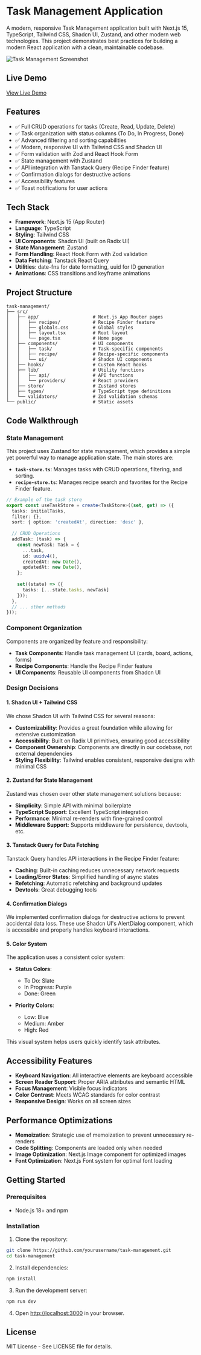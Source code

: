 # Task Management Application

A modern, responsive Task Management application built with Next.js 15, TypeScript, Tailwind CSS, Shadcn UI, Zustand, and other modern web technologies. This project demonstrates best practices for building a modern React application with a clean, maintainable codebase.

![Task Management Screenshot](public/task-management-screenshot.png)

## Live Demo

[View Live Demo]()

## Features

- ✅ Full CRUD operations for tasks (Create, Read, Update, Delete)
- ✅ Task organization with status columns (To Do, In Progress, Done)
- ✅ Advanced filtering and sorting capabilities
- ✅ Modern, responsive UI with Tailwind CSS and Shadcn UI
- ✅ Form validation with Zod and React Hook Form
- ✅ State management with Zustand
- ✅ API integration with Tanstack Query (Recipe Finder feature)
- ✅ Confirmation dialogs for destructive actions
- ✅ Accessibility features
- ✅ Toast notifications for user actions

## Tech Stack

- **Framework**: Next.js 15 (App Router)
- **Language**: TypeScript
- **Styling**: Tailwind CSS
- **UI Components**: Shadcn UI (built on Radix UI)
- **State Management**: Zustand
- **Form Handling**: React Hook Form with Zod validation
- **Data Fetching**: Tanstack React Query
- **Utilities**: date-fns for date formatting, uuid for ID generation
- **Animations**: CSS transitions and keyframe animations

## Project Structure

```
task-management/
├── src/
│   ├── app/                    # Next.js App Router pages
│   │   ├── recipes/            # Recipe Finder feature
│   │   ├── globals.css         # Global styles
│   │   ├── layout.tsx          # Root layout
│   │   └── page.tsx            # Home page
│   ├── components/             # UI components
│   │   ├── task/               # Task-specific components
│   │   ├── recipe/             # Recipe-specific components
│   │   └── ui/                 # Shadcn UI components
│   ├── hooks/                  # Custom React hooks
│   ├── lib/                    # Utility functions
│   │   ├── api/                # API functions
│   │   └── providers/          # React providers
│   ├── store/                  # Zustand stores
│   ├── types/                  # TypeScript type definitions
│   └── validators/             # Zod validation schemas
└── public/                     # Static assets
```

## Code Walkthrough

### State Management

This project uses Zustand for state management, which provides a simple yet powerful way to manage application state. The main stores are:

- **`task-store.ts`**: Manages tasks with CRUD operations, filtering, and sorting.
- **`recipe-store.ts`**: Manages recipe search and favorites for the Recipe Finder feature.

```typescript
// Example of the task store
export const useTaskStore = create<TaskStore>((set, get) => ({
  tasks: initialTasks,
  filter: {},
  sort: { option: 'createdAt', direction: 'desc' },
  
  // CRUD Operations
  addTask: (task) => {
    const newTask: Task = {
      ...task,
      id: uuidv4(),
      createdAt: new Date(),
      updatedAt: new Date(),
    };
    
    set((state) => ({
      tasks: [...state.tasks, newTask]
    }));
  },
  // ... other methods
}));
```

### Component Organization

Components are organized by feature and responsibility:

- **Task Components**: Handle task management UI (cards, board, actions, forms)
- **Recipe Components**: Handle the Recipe Finder feature
- **UI Components**: Reusable UI components from Shadcn UI

### Design Decisions

#### 1. Shadcn UI + Tailwind CSS

We chose Shadcn UI with Tailwind CSS for several reasons:

- **Customizability**: Provides a great foundation while allowing for extensive customization
- **Accessibility**: Built on Radix UI primitives, ensuring good accessibility
- **Component Ownership**: Components are directly in our codebase, not external dependencies
- **Styling Flexibility**: Tailwind enables consistent, responsive designs with minimal CSS

#### 2. Zustand for State Management

Zustand was chosen over other state management solutions because:

- **Simplicity**: Simple API with minimal boilerplate
- **TypeScript Support**: Excellent TypeScript integration
- **Performance**: Minimal re-renders with fine-grained control
- **Middleware Support**: Supports middleware for persistence, devtools, etc.

#### 3. Tanstack Query for Data Fetching

Tanstack Query handles API interactions in the Recipe Finder feature:

- **Caching**: Built-in caching reduces unnecessary network requests
- **Loading/Error States**: Simplified handling of async states
- **Refetching**: Automatic refetching and background updates
- **Devtools**: Great debugging tools

#### 4. Confirmation Dialogs

We implemented confirmation dialogs for destructive actions to prevent accidental data loss. These use Shadcn UI's AlertDialog component, which is accessible and properly handles keyboard interactions.

#### 5. Color System

The application uses a consistent color system:

- **Status Colors**:
  - To Do: Slate
  - In Progress: Purple
  - Done: Green

- **Priority Colors**:
  - Low: Blue
  - Medium: Amber
  - High: Red

This visual system helps users quickly identify task attributes.

## Accessibility Features

- **Keyboard Navigation**: All interactive elements are keyboard accessible
- **Screen Reader Support**: Proper ARIA attributes and semantic HTML
- **Focus Management**: Visible focus indicators
- **Color Contrast**: Meets WCAG standards for color contrast
- **Responsive Design**: Works on all screen sizes

## Performance Optimizations

- **Memoization**: Strategic use of memoization to prevent unnecessary re-renders
- **Code Splitting**: Components are loaded only when needed
- **Image Optimization**: Next.js Image component for optimized images
- **Font Optimization**: Next.js Font system for optimal font loading

## Getting Started

### Prerequisites

- Node.js 18+ and npm

### Installation

1. Clone the repository:
```bash
git clone https://github.com/yourusername/task-management.git
cd task-management
```

2. Install dependencies:
```bash
npm install
```

3. Run the development server:
```bash
npm run dev
```

4. Open [http://localhost:3000](http://localhost:3000) in your browser.

## License

MIT License - See LICENSE file for details.
